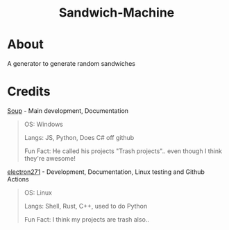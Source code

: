 <h1 align="center">Sandwich-Machine</h1>

# About
A generator to generate random sandwiches

# Credits

[Soup](https://github.com/SoupDevHub) - Main development, Documentation
> OS: Windows
>
> Langs: JS, Python, Does C# off github
>
> Fun Fact: He called his projects "Trash projects".. even though I think they're awesome!


[electron271](https://github.com/electron271) - Development, Documentation, Linux testing and Github Actions
> OS: Linux
> 
> Langs: Shell, Rust, C++, used to do Python
> 
> Fun Fact: I think my projects are trash also..
